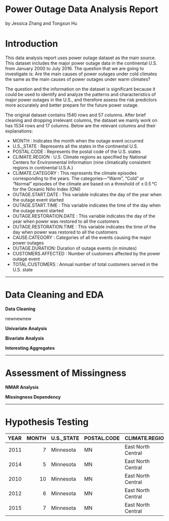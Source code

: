 # Power Outage Data Analysis Report
by Jessica Zhang and Tongxun Hu

# Introduction

This data analysis report uses power outage dataset as the main source. This dataset includes the major power outage data in the continental U.S. from January 2000 to July 2016. 
The question that we are going to investigate is: Are the main causes of power outages under cold climates the same as
the main causes of power outages under warm climates? 

The question and the information on the dataset is significant because it could be used to identify and analyze the patterns and characteristics of major power outages in the U.S., and therefore assess the risk predictors more accurately and better prepare for the future power outage.

The original dataset contains 1540 rows and 57 columns. After brief cleaning and dropping irrelevant columns, the dataset we mainly work on has 1534 rows and 17 columns. 
Below are the relevant columns and their explanations:
- MONTH : Indicates the month when the outage event occurred
- U.S._STATE : Represents all the states in the continental U.S.
- POSTAL.CODE : Represents the postal code of the U.S. states
- CLIMATE.REGION : U.S. Climate regions as specified by National Centers for Environmental Information (nine climatically consistent regions in continental U.S.A.)
- CLIMATE.CATEGORY : This represents the climate episodes corresponding to the years. The categories—“Warm”, “Cold” or “Normal” episodes of the climate are based on a threshold of ± 0.5 °C for the Oceanic Niño Index (ONI)
- OUTAGE.START.DATE : This variable indicates the day of the year when the outage event started
- OUTAGE.START.TIME : This variable indicates the time of the day when the outage event started
- OUTAGE.RESTORATION.DATE : This variable indicates the day of the year when power was restored to all the customers
- OUTAGE.RESTORATION.TIME : This variable indicates the time of the day when power was restored to all the customers
- CAUSE.CATEGORY : Categories of all the events causing the major power outages
- OUTAGE.DURATION: Duration of outage events (in minutes)
- CUSTOMERS.AFFECTED : Number of customers affected by the power outage event
- TOTAL.CUSTOMERS : Annual number of total customers served in the U.S. state


------
# Data Cleaning and EDA

**Data Cleaning**

newnewnew

**Univariate Analysis**

**Bivariate Analysis**

**Interesting Aggregates**

------
# Assessment of Missingness

**NMAR Analysis**

**Missingness Dependency**

------
# Hypothesis Testing

<!-- <iframe src="assets/03-eda.html" width=800 height=600 frameBorder=0></iframe> -->

|   YEAR |   MONTH | U.S._STATE   | POSTAL.CODE   | CLIMATE.REGION     | CLIMATE.CATEGORY   | OUTAGE.START.DATE         | OUTAGE.START.TIME   | OUTAGE.RESTORATION.DATE    | OUTAGE.RESTORATION.TIME   | CAUSE.CATEGORY     | CAUSE.CATEGORY.DETAIL   |   HURRICANE.NAMES |   OUTAGE.DURATION |   DEMAND.LOSS.MW |   CUSTOMERS.AFFECTED |   TOTAL.CUSTOMERS | OUTAGE.START        | OUTAGE.RESTORATION   |   CUSTOMERS.PERCENTAGE |
|-------:|--------:|:-------------|:--------------|:-------------------|:-------------------|:--------------------------|:--------------------|:---------------------------|:--------------------------|:-------------------|:------------------------|------------------:|------------------:|-----------------:|---------------------:|------------------:|:--------------------|:---------------------|-----------------------:|
|   2011 |       7 | Minnesota    | MN            | East North Central | normal             | Friday, July 1, 2011      | 5:00:00 PM          | Sunday, July 3, 2011       | 8:00:00 PM                | severe weather     | nan                     |               nan |              3060 |              nan |                70000 |           2595696 | 2011-07-01 17:00:00 | 2011-07-03 20:00:00  |                2.69677 |
|   2014 |       5 | Minnesota    | MN            | East North Central | normal             | Sunday, May 11, 2014      | 6:38:00 PM          | Sunday, May 11, 2014       | 6:39:00 PM                | intentional attack | vandalism               |               nan |                 1 |              nan |                  nan |           2640737 | 2014-05-11 18:38:00 | 2014-05-11 18:39:00  |              nan       |
|   2010 |      10 | Minnesota    | MN            | East North Central | cold               | Tuesday, October 26, 2010 | 8:00:00 PM          | Thursday, October 28, 2010 | 10:00:00 PM               | severe weather     | heavy wind              |               nan |              3000 |              nan |                70000 |           2586905 | 2010-10-26 20:00:00 | 2010-10-28 22:00:00  |                2.70594 |
|   2012 |       6 | Minnesota    | MN            | East North Central | normal             | Tuesday, June 19, 2012    | 4:30:00 AM          | Wednesday, June 20, 2012   | 11:00:00 PM               | severe weather     | thunderstorm            |               nan |              2550 |              nan |                68200 |           2606813 | 2012-06-19 04:30:00 | 2012-06-20 23:00:00  |                2.61622 |
|   2015 |       7 | Minnesota    | MN            | East North Central | warm               | Saturday, July 18, 2015   | 2:00:00 AM          | Sunday, July 19, 2015      | 7:00:00 AM                | severe weather     | nan                     |               nan |              1740 |              250 |               250000 |           2673531 | 2015-07-18 02:00:00 | 2015-07-19 07:00:00  |                9.35093 |